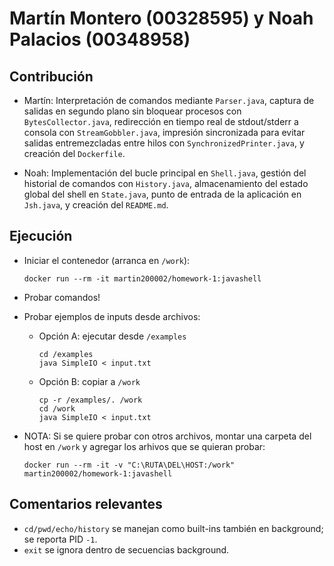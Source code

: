 # Martín Montero (00328595) y Noah Palacios (00348958)

## Contribución
- Martín: Interpretación de comandos mediante `Parser.java`, captura de salidas en segundo plano sin bloquear procesos con `BytesCollector.java`, redirección en tiempo real de stdout/stderr a consola con `StreamGobbler.java`, impresión sincronizada para evitar salidas entremezcladas entre hilos con `SynchronizedPrinter.java`, y creación del `Dockerfile`.

- Noah: Implementación del bucle principal en `Shell.java`, gestión del historial de comandos con `History.java`, almacenamiento del estado global del shell en `State.java`, punto de entrada de la aplicación en `Jsh.java`, y creación del `README.md`.

## Ejecución
- Iniciar el contenedor (arranca en `/work`):
  ```
  docker run --rm -it martin200002/homework-1:javashell
  ```

- Probar comandos!

- Probar ejemplos de inputs desde archivos:
  - Opción A: ejecutar desde `/examples`
    ```
    cd /examples
    java SimpleIO < input.txt
    ```
  - Opción B: copiar a `/work`
    ```
    cp -r /examples/. /work
    cd /work
    java SimpleIO < input.txt
    ```

- NOTA: Si se quiere probar con otros archivos, montar una carpeta del host en `/work` y agregar los arhivos que se quieran probar:
  ```
  docker run --rm -it -v "C:\RUTA\DEL\HOST:/work" martin200002/homework-1:javashell
  ```

## Comentarios relevantes
- `cd/pwd/echo/history` se manejan como built-ins también en background; se reporta PID `-1`.
- `exit` se ignora dentro de secuencias background.